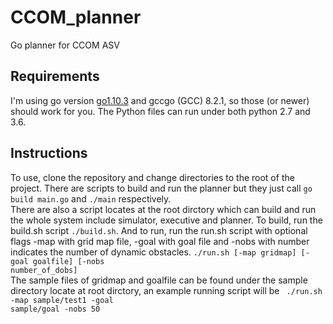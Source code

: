 # CCOM_planner
Go planner for CCOM ASV

## Requirements
I'm using go version <a href="https://golang.org/dl/">go1.10.3</a> and gccgo (GCC) 8.2.1, so those (or newer) should work for you.
The Python files can run under both python 2.7 and 3.6.

## Instructions
To use, clone the repository and change directories to the root of the project. 
There are scripts to build and run the planner but they just call <code>go build main.go</code> and <code>./main</code> respectively.
</br>
There are also a script locates at the root dirctory which can build and run the whole system include simulator, executive and planner. To build, run the build.sh script <code>./build.sh</code>. And to run, run the run.sh script with optional flags -map with grid map file, -goal with goal file and -nobs with number indicates the number of dynamic obstacles. <code>./run.sh [-map gridmap] [-goal goalfile] [-nobs number_of_dobs]</code></br>
The sample files of gridmap and goalfile can be found under the sample directory locate at root dirctory, an example running script will be <code> ./run.sh -map sample/test1 -goal sample/goal -nobs 50 </code>
